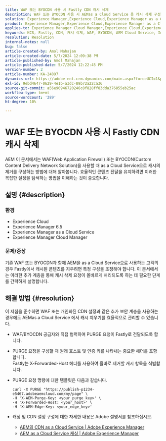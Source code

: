 ```yaml
---
title: WAF 또는 BYOCDN 사용 시 Fastly CDN 캐시 삭제
description: WAF 또는 BYOCDN 사용 시 AEMas a Cloud Service 용 캐시 삭제 구성에 대한 단계별 안내서입니다.
solution: Experience Manager,Experience Cloud,Experience Manager as a Cloud Service
product: Experience Manager,Experience Cloud,Experience Manager as a Cloud Service
applies-to: Experience Manager Cloud Manager,Experience Cloud,Experience Manager as a Cloud Service,Experience Manager 6.5
keywords: KCS, Fastly, CDN, 캐시 삭제, WAF, BYOCDN, AEM Cloud Service, Imperva, 역방향 프록시, X-Forwarded-Host, X-AEM-Purge-Key, X-AEM-Edge-Key, curl 명령, 캐시 무효화.
resolution: Resolution
internal-notes: null
bug: false
article-created-by: Amol Mahajan
article-created-date: 5/7/2024 12:09:38 PM
article-published-by: Amol Mahajan
article-published-date: 5/7/2024 12:22:45 PM
version-number: 2
article-number: KA-24097
dynamics-url: https://adobe-ent.crm.dynamics.com/main.aspx?forceUCI=1&pagetype=entityrecord&etn=knowledgearticle&id=fe69faa6-6a0c-ef11-9f8a-6045bd006704
exl-id: 9ebd4647-0629-4e1b-a3dc-89b72a22ca36
source-git-commit: a56e90946720246c8f828ff83dda376855eb25ac
workflow-type: tm+mt
source-wordcount: '289'
ht-degree: 10%

---
```


# WAF 또는 BYOCDN 사용 시 Fastly CDN 캐시 삭제


AEM 이 문서에서는 WAF(Web Application Firewall) 또는 BYOCDN(Custom Content Delivery Network Solution)을 사용할 때 as a Cloud Service으로 캐시의 제거를 구성하는 방법에 대해 알아봅니다. 효율적인 콘텐츠 전달을 유지하려면 이러한 복잡한 설정을 탐색하는 방법을 이해하는 것이 중요합니다.

## 설명 {#description}


### <b>환경</b>

- Experience Cloud
- Experience Manager 6.5
- Experience Manager as a Cloud Service
- Experience Manager Cloud Manager




### <b>문제/증상</b>

기존 WAF 또는 BYOCDN과 함께 AEM을 as a Cloud Service으로 사용하는 고객의 경우 Fastly에서 캐시된 콘텐츠를 지우려면 특정 구성을 조정해야 합니다. 이 문서에서는 이러한 추가 계층을 통해 캐시 삭제 요청이 올바르게 처리되도록 하는 데 필요한 단계를 간략하게 설명합니다.


## 해결 방법 {#resolution}


이 지침을 준수하면 WAF 또는 개인화된 CDN 설정과 같은 추가 보안 계층을 사용하는 경우에도 AEMas a Cloud Service 에서 캐시 지우기를 효율적으로 관리할 수 있습니다.

- WAF/BYOCDN 공급자와 직접 협력하여 PURGE 요청이 Fastly로 전달되도록 합니다.
- PURGE 요청을 구성할 때 원래 호스트 및 인증 키를 나타내는 중요한 헤더를 포함합니다. <br>    Fastly는 X-Forwarded-Host 헤더를 사용하여 올바로 제거할 캐시 항목을 식별합니다.
- PURGE 요청 명령에 대한 템플릿은 다음과 같습니다.




  ```
  curl -X PURGE "https://publish-p1234-e5467.adobeaemcloud.com/my/page" \
  -H 'X-AEM-Purge-Key: <your_purge_key>' \
  -H 'X-Forwarded-Host: <your_host>' \
  -H 'X-AEM-Edge-Key: <your_edge_key>'
  ```




- 캐싱 및 CDN 설정 구성에 대한 자세한 내용은 Adobe 설명서를 참조하십시오.
   - [AEM의 CDN as a Cloud Service | Adobe Experience Manager](https://experienceleague.adobe.com/docs/experience-manager-cloud-service/implementing/content-delivery/cdn.html)
   - [AEM as a Cloud Service 캐싱 | Adobe Experience Manager](https://experienceleague.adobe.com/docs/experience-manager-cloud-service/implementing/content-delivery/caching.html)
